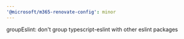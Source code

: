 ```yaml
---
'@microsoft/m365-renovate-config': minor
---
```


groupEslint: don't group typescript-eslint with other eslint packages
